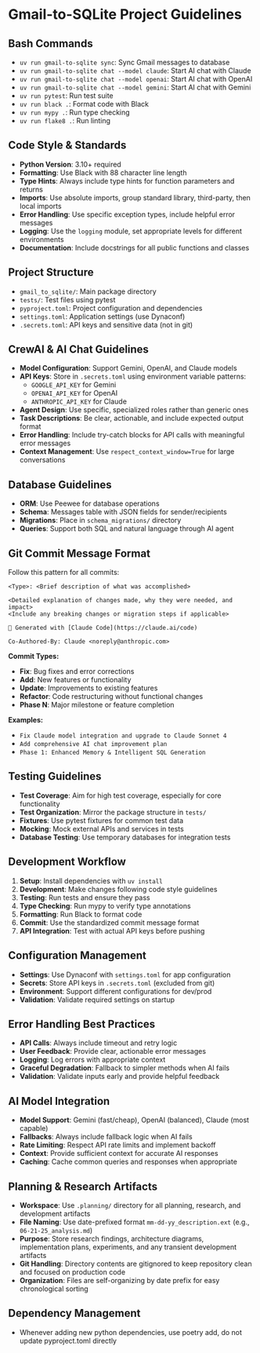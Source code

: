 # Gmail-to-SQLite Project Guidelines

## Bash Commands
- `uv run gmail-to-sqlite sync`: Sync Gmail messages to database
- `uv run gmail-to-sqlite chat --model claude`: Start AI chat with Claude
- `uv run gmail-to-sqlite chat --model openai`: Start AI chat with OpenAI
- `uv run gmail-to-sqlite chat --model gemini`: Start AI chat with Gemini
- `uv run pytest`: Run test suite
- `uv run black .`: Format code with Black
- `uv run mypy .`: Run type checking
- `uv run flake8 .`: Run linting

## Code Style & Standards
- **Python Version**: 3.10+ required
- **Formatting**: Use Black with 88 character line length
- **Type Hints**: Always include type hints for function parameters and returns
- **Imports**: Use absolute imports, group standard library, third-party, then local imports
- **Error Handling**: Use specific exception types, include helpful error messages
- **Logging**: Use the `logging` module, set appropriate levels for different environments
- **Documentation**: Include docstrings for all public functions and classes

## Project Structure
- `gmail_to_sqlite/`: Main package directory
- `tests/`: Test files using pytest
- `pyproject.toml`: Project configuration and dependencies
- `settings.toml`: Application settings (use Dynaconf)
- `.secrets.toml`: API keys and sensitive data (not in git)

## CrewAI & AI Chat Guidelines
- **Model Configuration**: Support Gemini, OpenAI, and Claude models
- **API Keys**: Store in `.secrets.toml` using environment variable patterns:
  - `GOOGLE_API_KEY` for Gemini
  - `OPENAI_API_KEY` for OpenAI  
  - `ANTHROPIC_API_KEY` for Claude
- **Agent Design**: Use specific, specialized roles rather than generic ones
- **Task Descriptions**: Be clear, actionable, and include expected output format
- **Error Handling**: Include try-catch blocks for API calls with meaningful error messages
- **Context Management**: Use `respect_context_window=True` for large conversations

## Database Guidelines
- **ORM**: Use Peewee for database operations
- **Schema**: Messages table with JSON fields for sender/recipients
- **Migrations**: Place in `schema_migrations/` directory
- **Queries**: Support both SQL and natural language through AI agent

## Git Commit Message Format
Follow this pattern for all commits:

```
<Type>: <Brief description of what was accomplished>

<Detailed explanation of changes made, why they were needed, and impact>
<Include any breaking changes or migration steps if applicable>

🤖 Generated with [Claude Code](https://claude.ai/code)

Co-Authored-By: Claude <noreply@anthropic.com>
```

**Commit Types:**
- **Fix**: Bug fixes and error corrections
- **Add**: New features or functionality
- **Update**: Improvements to existing features
- **Refactor**: Code restructuring without functional changes
- **Phase N**: Major milestone or feature completion

**Examples:**
- `Fix Claude model integration and upgrade to Claude Sonnet 4`
- `Add comprehensive AI chat improvement plan`
- `Phase 1: Enhanced Memory & Intelligent SQL Generation`

## Testing Guidelines
- **Test Coverage**: Aim for high test coverage, especially for core functionality
- **Test Organization**: Mirror the package structure in `tests/`
- **Fixtures**: Use pytest fixtures for common test data
- **Mocking**: Mock external APIs and services in tests
- **Database Testing**: Use temporary databases for integration tests

## Development Workflow
1. **Setup**: Install dependencies with `uv install`
2. **Development**: Make changes following code style guidelines
3. **Testing**: Run tests and ensure they pass
4. **Type Checking**: Run mypy to verify type annotations
5. **Formatting**: Run Black to format code
6. **Commit**: Use the standardized commit message format
7. **API Integration**: Test with actual API keys before pushing

## Configuration Management
- **Settings**: Use Dynaconf with `settings.toml` for app configuration
- **Secrets**: Store API keys in `.secrets.toml` (excluded from git)
- **Environment**: Support different configurations for dev/prod
- **Validation**: Validate required settings on startup

## Error Handling Best Practices
- **API Calls**: Always include timeout and retry logic
- **User Feedback**: Provide clear, actionable error messages
- **Logging**: Log errors with appropriate context
- **Graceful Degradation**: Fallback to simpler methods when AI fails
- **Validation**: Validate inputs early and provide helpful feedback

## AI Model Integration
- **Model Support**: Gemini (fast/cheap), OpenAI (balanced), Claude (most capable)
- **Fallbacks**: Always include fallback logic when AI fails
- **Rate Limiting**: Respect API rate limits and implement backoff
- **Context**: Provide sufficient context for accurate AI responses
- **Caching**: Cache common queries and responses when appropriate

## Planning & Research Artifacts
- **Workspace**: Use `.planning/` directory for all planning, research, and development artifacts
- **File Naming**: Use date-prefixed format `mm-dd-yy_description.ext` (e.g., `06-21-25_analysis.md`)
- **Purpose**: Store research findings, architecture diagrams, implementation plans, experiments, and any transient development artifacts
- **Git Handling**: Directory contents are gitignored to keep repository clean and focused on production code
- **Organization**: Files are self-organizing by date prefix for easy chronological sorting

## Dependency Management
- Whenever adding new python dependencies, use poetry add, do not update pyproject.toml directly